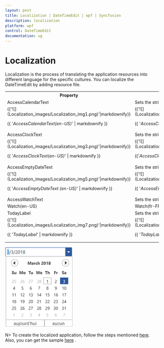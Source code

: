 ```yaml
---
layout: post
title: Localization | DateTimeEdit | wpf | Syncfusion
description: localization
platform: wpf
control: DateTimeEdit
documentation: ug
---
```


# Localization

Localization is the process of translating the application resources into different language for the specific cultures. You can localize the DateTimeEdit by adding resource file. 

<table>
<tr>
<th>
Property</th><th>
Description</th></tr>
<tr>
<td>
AccessCalendarText</td><td>
Sets the string for the Calendar Text in DateTimeEdit.</td></tr>
<tr>
<td colspan = "1">
{{'![](Localization_images/Localization_img1.png)'|markdownify}}

{{ '_AccessCalendarText(en-US)_' | markdownify }}
</td>
<td>
{{'![](Localization_images/Localization_img2.png)'|markdownify}}

{{ '_AccessCalendarText(fr-FR)_' | markdownify }}</td></tr>
<tr>
<td>
AccessClockText</td><td>
Sets the string for the Clock Text in DateTimeEdit</td></tr>
<tr>
<td colspan = "1">
{{'![](Localization_images/Localization_img3.png)'|markdownify}}

{{ '_AccessClockText(en-US)_' | markdownify }}
</td>
<td>
{{'![](Localization_images/Localization_img4.png)'|markdownify}}

{{'_AccessClockText(fr-FR)_' | markdownify }}</td></tr>
<tr>
<td>
AccessEmptyDateText</td><td>
Sets the string for the Empty Date Text in DateTimeEdit.</td></tr>
<tr>
<td colspan = "1">
{{'![](Localization_images/Localization_img5.png)'|markdownify}}

{{ '_AccessEmptyDateText (en-US)_' | markdownify }}
</td>
<td>
{{'![](Localization_images/Localization_img6.png)'|markdownify}}

{{ '_AccessEmptyDateText(fr-FR)_' | markdownify }}</td></tr>
<tr>
<td>
AccessWatchText</td><td>
Sets the string for the Watch Text in DateTimeEdit.</td></tr>
<tr>
<td colspan = "1">
Watch(en-US)</td><td> Watch(fr-FR)</td></tr>
<tr>
<td>
TodayLabel</td><td>
Sets the string for the Today Label in DateTimeEdit.</td></tr>
<tr>
<td colspan = "1">
{{'![](Localization_images/Localization_img7.png)'|markdownify}}

{{ '_TodayLabel_' | markdownify }}
</td>
<td>
{{'![](Localization_images/Localization_img8.png)'|markdownify}}

{{ '_TodayLabel_' | markdownify }}</td></tr>
</table>

![](Localization_images/Localization_img9.png)

N> To create the localized application, follow the steps mentioned [here](https://help.syncfusion.com/wpf/introduction/common-supports#localization). 
Also, you can get the sample [here](http://www.syncfusion.com/downloads/support/directtrac/general/ze/WPF_DateTimeEditLocalization1161670264) . 
